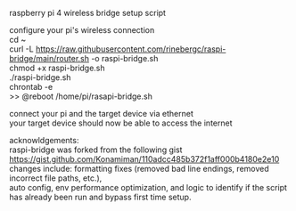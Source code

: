 raspberry pi 4 wireless bridge setup script  
  
configure your pi's wireless connection  
cd ~  
curl -L https://raw.githubusercontent.com/rinebergc/raspi-bridge/main/router.sh -o raspi-bridge.sh  
chmod +x raspi-bridge.sh  
./raspi-bridge.sh  
chrontab -e  
\>> @reboot /home/pi/rasapi-bridge.sh
    
connect your pi and the target device via ethernet  
your target device should now be able to access the internet
  
acknowldgements:  
raspi-bridge was forked from the following gist  
https://gist.github.com/Konamiman/110adcc485b372f1aff000b4180e2e10  
changes include: formatting fixes (removed bad line endings, removed incorrect file paths, etc.),  
auto config, env performance optimization, and logic to identify if the script has already been run and bypass first time setup.  
